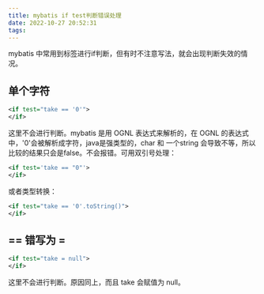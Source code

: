 ```yaml
---
title: mybatis if test判断错误处理
date: 2022-10-27 20:52:31
tags:
---
```


mybatis 中常用到<if test=""></if>标签进行if判断，但有时不注意写法，就会出现判断失效的情况。

## 单个字符

```xml
<if test="take == '0'">
</if>
```

这里不会进行判断。mybatis 是用 OGNL 表达式来解析的，在 OGNL 的表达式中，'0'会被解析成字符，java是强类型的，char 和 一个string 会导致不等，所以比较的结果只会是false。不会报错。可用双引号处理：

```xml
<if test='take == "0"'>
</if>
```

或者类型转换：

```xml
<if test="take == '0'.toString()">
</if>
```

## == 错写为 =

```xml
<if test="take = null">
</if>
```

这里不会进行判断。原因同上，而且 take 会赋值为 null。
